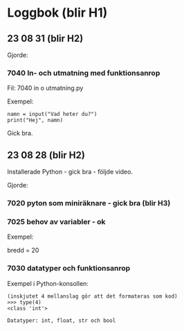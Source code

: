 Loggbok (blir H1)
=========================

23 08 31 (blir H2)
----------------
Gjorde:
### 7040 In- och utmatning med funktionsanrop
Fil: 7040 in o utmatning.py

Exempel:

    namn = input("Vad heter du?")
    print("Hej", namn)

Gick bra.



23 08 28 (blir H2)
-------
Installerade Python - gick bra - följde video.

Gjorde: 

### 7020 pyton som miniräknare - gick bra (blir H3)
###  7025 behov av variabler - ok
Exempel:

bredd = 20

### 7030 datatyper och funktionsanrop 
Exempel i  Python-konsollen:

    (inskjutet 4 mellanslag gör att det formateras som kod)
    >>> type(4)
    <class 'int'>

    Datatyper: int, float, str och bool